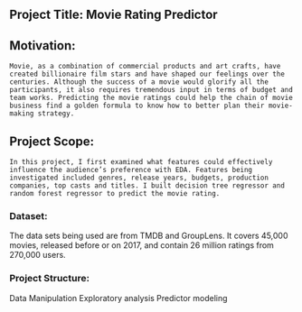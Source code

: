 ## Project Title: Movie Rating Predictor

## Motivation: 
    Movie, as a combination of commercial products and art crafts, have created billionaire film stars and have shaped our feelings over the centuries. Although the success of a movie would glorify all the participants, it also requires tremendous input in terms of budget and team works. Predicting the movie ratings could help the chain of movie business find a golden formula to know how to better plan their movie-making strategy.

## Project Scope:
    In this project, I first examined what features could effectively influence the audience’s preference with EDA. Features being investigated included genres, release years, budgets, production companies, top casts and titles. I built decision tree regressor and random forest regressor to predict the movie rating.

### Dataset:
The data sets being used are from TMDB and GroupLens. It covers 45,000 movies, released before or on 2017, and contain 26 million ratings from 270,000 users. 

### Project Structure:
Data Manipulation
Exploratory analysis
Predictor modeling